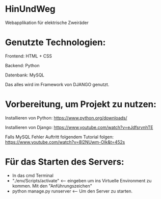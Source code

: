 # HinUndWeg
Webapplikation für elektrische Zweiräder

# Genutzte Technologien:
Frontend: HTML + CSS

Backend: Python

Datenbank: MySQL

Das alles wird im Framework von DJANGO genutzt.

# Vorbereitung, um Projekt zu nutzen:

Installieren von Python:
https://www.python.org/downloads/

Installieren von Django:
https://www.youtube.com/watch?v=eJdfsrvnhTE

Falls MySQL Fehler Auftritt folgendem Tutorial folgen:
https://www.youtube.com/watch?v=8l2NUwm-OIk&t=452s


# Für das Starten des Servers:

- In das cmd Terminal
- "./env/Scripts/activate" <-- eingeben um ins Virtuelle Environment zu kommen. Mit den "Anführungszeichen"
- python manage.py runserver <-- Um den Server zu starten.



